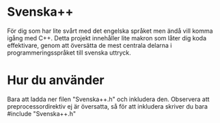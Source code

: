 # Svenska++
För dig som har lite svårt med det engelska språket men ändå vill komma igång med C++. Detta projekt innehåller lite makron som låter dig koda effektivare, genom att översätta de mest centrala delarna i programmeringsspråket till svenska uttryck.

# Hur du använder
Bara att ladda ner filen "Svenska++.h" och inkludera den. Observera att preprocessordirektiv ej är översatta, så för att inkludera skriver du bara #include "Svenska++.h"
